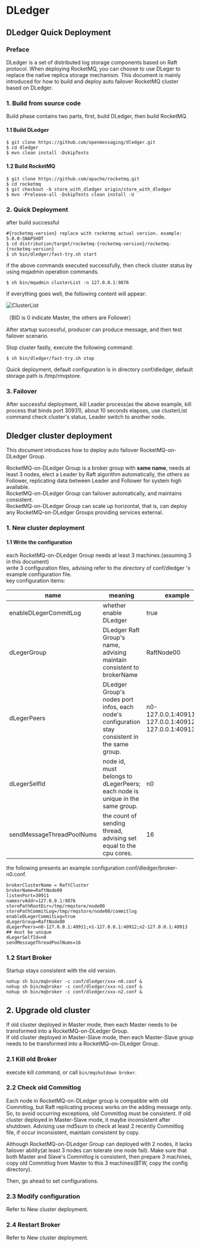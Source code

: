 # DLedger

## DLedger Quick Deployment

### Preface
DLedger is a set of distributed log storage components based on Raft protocol. When deploying RocketMQ, you can choose to use DLeger to replace the native replica storage mechanism. This document is mainly introduced for how to build and deploy auto failover RocketMQ cluster based on DLedger.

### 1. Build from source code
Build phase contains two parts, first, build DLedger, then build RocketMQ.

#### 1.1 Build DLedger

```shell
$ git clone https://github.com/openmessaging/dledger.git
$ cd dledger
$ mvn clean install -DskipTests
```

#### 1.2 Build RocketMQ

```shell
$ git clone https://github.com/apache/rocketmq.git
$ cd rocketmq
$ git checkout -b store_with_dledger origin/store_with_dledger
$ mvn -Prelease-all -DskipTests clean install -U
```

### 2. Quick Deployment

after build successful

```shell
#{rocketmq-version} replace with rocketmq actual version. example: 5.0.0-SNAPSHOT
$ cd distribution/target/rocketmq-{rocketmq-version}/rocketmq-{rocketmq-version}
$ sh bin/dledger/fast-try.sh start
```

if the above commands executed successfully, then check cluster status by using mqadmin operation commands.

```shell
$ sh bin/mqadmin clusterList -n 127.0.0.1:9876
```

If everything goes well, the following content will appear:

![ClusterList](https://img.alicdn.com/5476e8b07b923/TB11Z.ZyCzqK1RjSZFLXXcn2XXa)

（BID is 0 indicate Master, the others are Follower）

After startup successful, producer can produce message, and then test failover scenario.

Stop cluster fastly, execute the following command:

```shell
$ sh bin/dledger/fast-try.sh stop
```

Quick deployment, default configuration is in directory conf/dledger, default storage path is /tmp/rmqstore.


### 3. Failover

After successful deployment, kill Leader process(as the above example, kill process that binds port 30931), about 10 seconds elapses, use clusterList command check cluster's status, Leader switch to another node.

## Dledger cluster deployment

This document introduces how to deploy auto failover RocketMQ-on-DLedger Group.

RocketMQ-on-DLedger Group is a broker group with **same name**, needs at least 3 nodes, elect a Leader by Raft algorithm automatically, the others as Follower, replicating data between Leader and Follower for system high available.  
RocketMQ-on-DLedger Group can failover automatically, and maintains consistent.  
RocketMQ-on-DLedger Group can scale up horizontal, that is, can deploy any RocketMQ-on-DLedger Groups providing services external.  

### 1. New cluster deployment

#### 1.1 Write the configuration
each RocketMQ-on-DLedger Group needs at least 3 machines.(assuming 3 in this document)  
write 3 configuration files, advising refer to the directory of conf/dledger 's example configuration file.  
key configuration items:  

| name                      | meaning                                                      | example                                                  |
| ------------------------- | ------------------------------------------------------------ | -------------------------------------------------------- |
| enableDLegerCommitLog     | whether enable DLedger                                       | true                                                     |
| dLegerGroup               | DLedger Raft Group's name, advising maintain consistent to brokerName | RaftNode00                                               |
| dLegerPeers               | DLedger Group's nodes port infos, each node's configuration stay consistent in the same group. | n0-127.0.0.1:40911;n1-127.0.0.1:40912;n2-127.0.0.1:40913 |
| dLegerSelfId              | node id, must belongs to dLegerPeers; each node is unique in the same group. | n0                                                       |
| sendMessageThreadPoolNums | the count of sending thread, advising set equal to the cpu cores. | 16                                                       |

the following presents an example configuration conf/dledger/broker-n0.conf.  

```
brokerClusterName = RaftCluster
brokerName=RaftNode00
listenPort=30911
namesrvAddr=127.0.0.1:9876
storePathRootDir=/tmp/rmqstore/node00
storePathCommitLog=/tmp/rmqstore/node00/commitlog
enableDLegerCommitLog=true
dLegerGroup=RaftNode00
dLegerPeers=n0-127.0.0.1:40911;n1-127.0.0.1:40912;n2-127.0.0.1:40913
## must be unique
dLegerSelfId=n0
sendMessageThreadPoolNums=16
```

### 1.2 Start Broker

Startup stays consistent with the old version.

`nohup sh bin/mqbroker -c conf/dledger/xxx-n0.conf & `  
`nohup sh bin/mqbroker -c conf/dledger/xxx-n1.conf & `  
`nohup sh bin/mqbroker -c conf/dledger/xxx-n2.conf & `  


## 2. Upgrade old cluster

If old cluster deployed in Master mode, then each Master needs to be transformed into a RocketMQ-on-DLedger Group.  
If old cluster deployed in Master-Slave mode, then each Master-Slave group needs to be transformed into a RocketMQ-on-DLedger Group.

### 2.1 Kill old Broker

execute kill command, or call `bin/mqshutdown broker`.

### 2.2 Check old Commitlog

Each node in RocketMQ-on-DLedger group is compatible with old Commitlog, but Raft replicating process works on the adding message only. So, to avoid occurring exceptions, old Commitlog must be consistent.
If old cluster deployed in Master-Slave mode, it maybe inconsistent after shutdown. Advising use md5sum to check at least 2 recently Commitlog file, if occur inconsistent, maintain consistent by copy.

Although RocketMQ-on-DLedger Group can deployed with 2 nodes, it lacks failover ability(at least 3 nodes can tolerate one node fail).
Make sure that both Master and Slave's Commitlog is consistent, then prepare 3 machines, copy old Commitlog from Master to this 3 machines(BTW, copy the config directory).

Then, go ahead to set configurations.

### 2.3 Modify configuration

Refer to New cluster deployment.

### 2.4 Restart Broker 

Refer to New cluster deployment.
